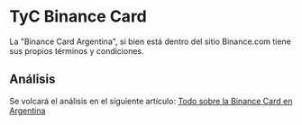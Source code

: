# TyC Binance Card
La "Binance Card Argentina", si bien está dentro del sitio Binance.com tiene sus propios términos y condiciones.

## Análisis
Se volcará el análisis en el siguiente artículo: [Todo sobre la Binance Card en Argentina](https://www.locademiacripto.com/2022/07/tarjeta-binance-argentina.html)
